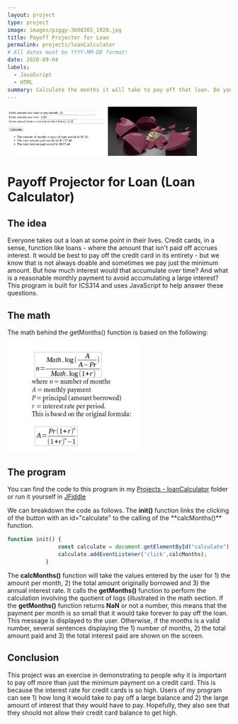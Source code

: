 ```yaml
---
layout: project
type: project
image: images/piggy-3608365_1920.jpg
title: Payoff Projector for Loan
permalink: projects/loanCalculator
# All dates must be YYYY-MM-DD format!
date: 2020-09-04
labels:
  - JavaScript
  - HTML
summary: Calculate the months it will take to pay off that loan. Do you really want to pay just the minimum amount?
---
```

<img width="45%" style="display:inline" src="../images/loanCalc.png"><img width="40%" style="display:inline" src="../images/brokePiggy.jpg">

# Payoff Projector for Loan (Loan Calculator)

## The idea

Everyone takes out a loan at some point in their lives. Credit cards, in a sense, function like loans - where the amount that isn't paid off accrues interest. It would be best to pay off the credit card in its entirety - but we know that is not always doable and sometimes we pay just the minimum amount. But how much interest would that accumulate over time? And what is a reasonable monthly payment to avoid accumulating a large interest? This program is built for ICS314 and uses JavaScript to help answer these questions.

## The math

The math behind the getMonths() function is based on the following:

<img width="300" class="cartoon of programmer thinking" src="../images/formula.png">

## The program
You can find the code to this program in my [Projects - loanCalculator](https://github.com/microtaryn/microtaryn.github.io/tree/master/projects/loanCalculator) folder or run it yourself in [JFiddle](https://jsfiddle.net/butterfreeDay/fLhv640k/)

<p>We can breakdown the code as follows. The <b>init()</b> function links the clicking of the button with an id="calculate" to the calling of the **calcMonths()** function. </p>

```js
function init() {
                const calculate = document.getElementById("calculate");
                calculate.addEventListener('click',calcMonths);
            }
```

The **calcMonths()** function will take the values entered by the user for 1) the amount per month, 2) the total amount originally borrowed and 3) the annual interest rate. It calls the **getMonths()** function to perform the calculation involving the quotient of logs (illustrated in the math section. If the **getMonths()** function returns **NaN** or not a number, this means that the payment per month is so small that it would take forever to pay off the loan. This message is displayed to the user. Otherwise, if the months is a valid number, several sentences displaying the 1) number of months, 2) the total amount paid and 3) the total interest paid are shown on the screen.

## Conclusion
This project was an exercise in demonstrating to people why it is important to pay off more than just the minimum payment on a credit card. This is because the interest rate for credit cards is so high. Users of my program can see 1) how long it would take to pay off a large balance and 2) the large amount of interest that they would have to pay. Hopefully, they also see that they should not allow their credit card balance to get high.
